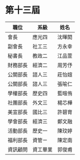 # 第十三屆

|職位|系級|姓名|
|---|---|---|
|會長|應光四|沈暉閎|
|副會長|社工三|方永幸|
|秘書長|教政二|江品萱|
|財務部長| 經濟二|周芳伃|
|公關部長| 諮人三| 莊怡媗|
|公關部長| 諮人三| 張喻仁 |
|學權部長| 歷史四| 藍暄侑|
|社團部長| 外文三| 楊芯樺|
|美宣部長| 國比三| 許碧育|
|學會部長| 經濟三| 鄭文融|
|活動部長| 歷史一| 陳玟婷|
|福利部長| 資管ㄧ| 陳定南|
|資訊顧問| 資工畢業| 郭俊甫|



